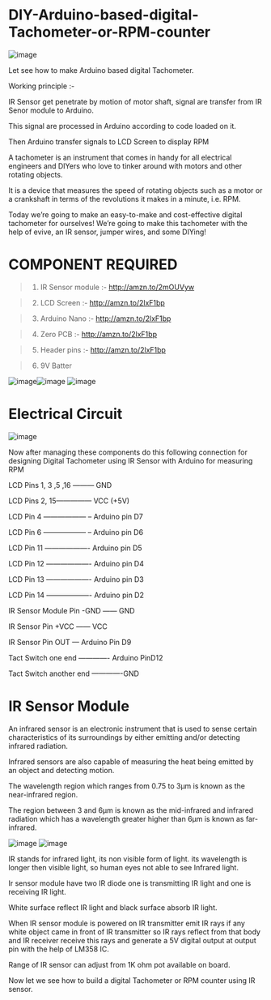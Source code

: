 # DIY-Arduino-based-digital-Tachometer-or-RPM-counter
![image](https://user-images.githubusercontent.com/19898602/134334331-50500088-c8fe-448f-851e-afa93af0accc.png)


Let see how to make Arduino based digital Tachometer.

Working principle :-

IR Sensor get penetrate by motion of motor shaft, signal are transfer from IR Senor module to Arduino.

This signal are processed in Arduino according to code loaded on it.

Then Arduino transfer signals to LCD Screen to display RPM

A tachometer is an instrument that comes in handy for all electrical engineers and DIYers who love to tinker around with motors and other rotating objects. 

It is a device that measures the speed of rotating objects such as a motor or a crankshaft in terms of the revolutions it makes in a minute, i.e. RPM. 

Today we’re going to make an easy-to-make and cost-effective digital tachometer for ourselves! We’re going to make this tachometer with the help of evive, an IR sensor, jumper wires, and some DIYing!

# COMPONENT REQUIRED

> 1) IR Sensor module :- http://amzn.to/2mOUVyw

> 2) LCD Screen :- http://amzn.to/2lxF1bp

> 3) Arduino Nano :- http://amzn.to/2lxF1bp

> 4) Zero PCB :- http://amzn.to/2lxF1bp

> 5) Header pins :- http://amzn.to/2lxF1bp

> 6) 9V Batter

![image](https://user-images.githubusercontent.com/19898602/134335366-b2b963a3-d20e-4371-8993-260f7d157ea7.png)![image](https://user-images.githubusercontent.com/19898602/134335394-30dee168-983f-4567-81dd-b2f571e68c26.png)
![image](https://user-images.githubusercontent.com/19898602/134335430-a0cc4162-bc6a-4c68-92b7-589d8e16d972.png)





# Electrical Circuit

![image](https://user-images.githubusercontent.com/19898602/134334835-13006e24-04c2-4844-9e5e-c0e1c7dfc71b.png)



Now after managing these components do this following connection for designing Digital Tachometer using IR Sensor with Arduino for measuring RPM

LCD Pins 1, 3 ,5 ,16 ——— GND


LCD Pins 2, 15————— VCC (+5V)


LCD Pin 4 —————— – Arduino pin D7


LCD Pin 6 —————— – Arduino pin D6


LCD Pin 11 ——————- Arduino pin D5


LCD Pin 12 ——————- Arduino pin D4


LCD Pin 13 ——————- Arduino pin D3


LCD Pin 14 ——————- Arduino pin D2


IR Sensor Module Pin -GND —— GND


IR Sensor Pin +VCC —— VCC


IR Sensor Pin OUT — Arduino Pin D9


Tact Switch one end ————- Arduino PinD12


Tact Switch another end ————-GND



# IR Sensor Module

An infrared sensor is an electronic instrument that is used to sense certain characteristics of its surroundings by either emitting and/or detecting infrared radiation. 

Infrared sensors are also capable of measuring the heat being emitted by an object and detecting motion.

The wavelength region which ranges from 0.75 to 3µm is known as the near-infrared region. 

The region between 3 and 6µm is known as the mid-infrared and infrared radiation which has a wavelength greater higher than 6µm is known as far-infrared.

![image](https://user-images.githubusercontent.com/19898602/134335288-86b69eeb-4ba6-4691-8e43-19e4ce69f62d.png)
![image](https://user-images.githubusercontent.com/19898602/134335310-c00add48-41c7-4d9a-b02e-d7f0f9edd393.png)


IR stands for infrared light, its non visible form of light. its wavelength is longer then visible light, so human eyes not able to see Infrared light.

Ir sensor module have two IR diode one is transmitting IR light and one is receiving IR light.

White surface reflect IR light and black surface absorb IR light.

When IR sensor module is powered on IR transmitter emit IR rays if any white object came in front of IR transmitter so IR rays reflect from that body and IR receiver receive this rays and generate a 5V digital output at output pin with the help of LM358 IC.

Range of IR sensor can adjust from 1K ohm pot available on board.

Now let we see how to build a digital Tachometer or RPM counter using IR sensor.



